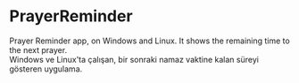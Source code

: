 # PrayerReminder
Prayer Reminder app, on Windows and Linux. It shows the remaining time to the next prayer.<br>
Windows ve Linux'ta çalışan, bir sonraki namaz vaktine kalan süreyi gösteren uygulama.
